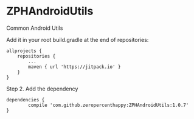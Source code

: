 # ZPHAndroidUtils
Common Android Utils


Add it in your root build.gradle at the end of repositories:

	allprojects {
		repositories {
			...
			maven { url 'https://jitpack.io' }
		}
	}

Step 2. Add the dependency

	dependencies {
	        compile 'com.github.zeropercenthappy:ZPHAndroidUtils:1.0.7'
	}

